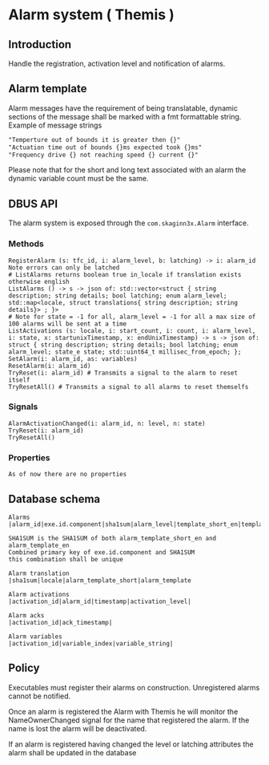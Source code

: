 # Alarm system ( Themis )

## Introduction
Handle the registration, activation level and notification of alarms.

## Alarm template
Alarm messages have the requirement of being translatable, dynamic sections
of the message shall be marked with a fmt formattable string.
Example of message strings 
```txt
"Temperture out of bounds it is greater then {}"
"Actuation time out of bounds {}ms expected took {}ms"
"Frequency drive {} not reaching speed {} current {}"
```
Please note that for the short and long text associated with an alarm the
dynamic variable count must be the same.

## DBUS API
The alarm system is exposed through the `com.skaginn3x.Alarm` interface.

### Methods
    RegisterAlarm (s: tfc_id, i: alarm_level, b: latching) -> i: alarm_id Note errors can only be latched
    # ListAlarms returns boolean true in_locale if translation exists otherwise english
    ListAlarms () -> s -> json of: std::vector<struct { string description; string details; bool latching; enum alarm_level; std::map<locale, struct translations{ string description; string details}> ; }>
    # Note for state = -1 for all, alarm_level = -1 for all a max size of 100 alarms will be sent at a time
    ListActivations (s: locale, i: start_count, i: count, i: alarm_level, i: state, x: startunixTimestamp, x: endUnixTimestamp) -> s -> json of: struct { string description; string details; bool latching; enum alarm_level; state_e state; std::uint64_t millisec_from_epoch; };
    SetAlarm(i: alarm_id, as: variables)
    ResetAlarm(i: alarm_id)
    TryReset(i: alarm_id) # Transmits a signal to the alarm to reset itself
    TryResetAll() # Transmits a signal to all alarms to reset themselfs
### Signals
    AlarmActivationChanged(i: alarm_id, n: level, n: state)
    TryReset(i: alarm_id)
    TryResetAll()
### Properties
    As of now there are no properties
## Database schema
```
Alarms
|alarm_id|exe.id.component|sha1sum|alarm_level|template_short_en|template_en|alarm_latching|

SHA1SUM is the SHA1SUM of both alarm_template_short_en and alarm_template_en
Combined primary key of exe.id.component and SHA1SUM
this combination shall be unique

Alarm translation
|sha1sum|locale|alarm_template_short|alarm_template

Alarm activations
|activation_id|alarm_id|timestamp|activation_level|

Alarm acks
|activation_id|ack_timestamp|

Alarm variables
|activation_id|variable_index|variable_string|
```


## Policy
Executables must register their alarms on construction. Unregistered alarms cannot be notified.

Once an alarm is registered the Alarm with Themis he will monitor the NameOwnerChanged signal for the
name that registered the alarm. If the name is lost the alarm will be deactivated.

If an alarm is registered having changed the level or latching attributes the alarm shall be
updated in the database
